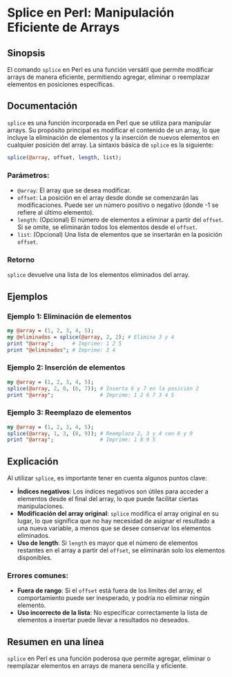 <!--
Meta Description: # Splice en Perl: Manipulación Eficiente de Arrays ## Sinopsis El comando `splice` en Perl es una función versátil que permite modificar arrays de man...
Meta Keywords: array, elementos, splice, que, perl
-->

# Splice en Perl: Manipulación Eficiente de Arrays

## Sinopsis
El comando `splice` en Perl es una función versátil que permite modificar arrays de manera eficiente, permitiendo agregar, eliminar o reemplazar elementos en posiciones específicas.

## Documentación
`splice` es una función incorporada en Perl que se utiliza para manipular arrays. Su propósito principal es modificar el contenido de un array, lo que incluye la eliminación de elementos y la inserción de nuevos elementos en cualquier posición del array. La sintaxis básica de `splice` es la siguiente:

```perl
splice(@array, offset, length, list);
```

### Parámetros:
- `@array`: El array que se desea modificar.
- `offset`: La posición en el array desde donde se comenzarán las modificaciones. Puede ser un número positivo o negativo (donde -1 se refiere al último elemento).
- `length`: (Opcional) El número de elementos a eliminar a partir del `offset`. Si se omite, se eliminarán todos los elementos desde el `offset`.
- `list`: (Opcional) Una lista de elementos que se insertarán en la posición `offset`.

### Retorno
`splice` devuelve una lista de los elementos eliminados del array.

## Ejemplos

### Ejemplo 1: Eliminación de elementos
```perl
my @array = (1, 2, 3, 4, 5);
my @eliminados = splice(@array, 2, 2); # Elimina 3 y 4
print "@array";      # Imprime: 1 2 5
print "@eliminados"; # Imprime: 3 4
```

### Ejemplo 2: Inserción de elementos
```perl
my @array = (1, 2, 3, 4, 5);
splice(@array, 2, 0, (6, 7)); # Inserta 6 y 7 en la posición 2
print "@array";               # Imprime: 1 2 6 7 3 4 5
```

### Ejemplo 3: Reemplazo de elementos
```perl
my @array = (1, 2, 3, 4, 5);
splice(@array, 1, 3, (8, 9)); # Reemplaza 2, 3 y 4 con 8 y 9
print "@array";               # Imprime: 1 8 9 5
```

## Explicación
Al utilizar `splice`, es importante tener en cuenta algunos puntos clave:

- **Índices negativos**: Los índices negativos son útiles para acceder a elementos desde el final del array, lo que puede facilitar ciertas manipulaciones.
- **Modificación del array original**: `splice` modifica el array original en su lugar, lo que significa que no hay necesidad de asignar el resultado a una nueva variable, a menos que se desee conservar los elementos eliminados.
- **Uso de length**: Si `length` es mayor que el número de elementos restantes en el array a partir del `offset`, se eliminarán solo los elementos disponibles.
  
### Errores comunes:
- **Fuera de rango**: Si el `offset` está fuera de los límites del array, el comportamiento puede ser inesperado, y podría no eliminar ningún elemento.
- **Uso incorrecto de la lista**: No especificar correctamente la lista de elementos a insertar puede llevar a resultados no deseados.

## Resumen en una línea
`splice` en Perl es una función poderosa que permite agregar, eliminar o reemplazar elementos en arrays de manera sencilla y eficiente.